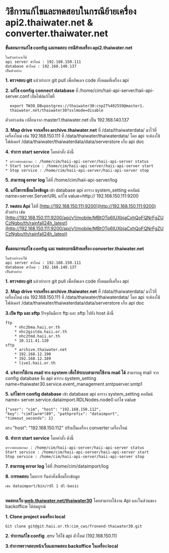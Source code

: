 ﻿
# วิธีการแก้ไขและทดสอบในกรณีย้ายเครื่อง api2.thaiwater.net & converter.thaiwater.net

**ขั้นตอนการแก้ไข config และทดสอบ กรณีย้ายเครื่อง api2.thaiwater.net**

    ในตัวอย่างจะใช้ 
    api server ตัวใหม่ : 192.168.150.111 
    database ตัวใหม่ : 192.168.140.137  
    เป็นตัวอย่าง

**1. ตรวจสอบ git** แล้วทำการ git pull เพื่ออัพเดจ code ทั้งหมดที่เครื่อง api

**2. แก้ไข config connect database** 
ที่  /home/cim/haii-api-server/haii-api-server.conf เปิดไฟล์แก้ไขที่ 

	  export TW30_DB=postgres://thaiwater30:cnp2T%402559@master1.
	  thaiwater.net/thaiwater30?sslmode=disable

ตัวอย่างเช่น เปลี่ยนจาก master1.thaiwater.net เป็น 192.168.140.137

**3. Map drive จากเครื่อง archive.thaiwater.net**
ที่ /data/thaiwaterdata/ มาไว้ที่เครื่องใหม่ เช่น 192.168.150.111 ที่ /data/thaiwater/thaiwaterdata/ โดย api จะต้องใช้โฟล์เดอร์ /data/thaiwater/thaiwaterdata/data/serverstore เก็บ api doc

**4. ทำการ start service** โดยคำสั่ง ดังนี้

    * ตรวจสอบสถานะ : /home/cim/haii-api-server/haii-api-server status
    * Start service : /home/cim/haii-api-server/haii-api-server start
    * Stop service : /home/cim/haii-api-server/haii-api-server stop

**5. สามารถดู error log** ได้ที่ /home/cim/haii-api-server/log

**6. แก้ไขการเชื่อมโยงข้อมูล** 
เข้า database api ตาราง system_setting คอลัมน์ name=server.ServerURL แก้ไข value=http:// 192.168.150.111:9200

**7. ทดสอบ Api** 
ได้ที่ [http://192.168.150.111:9200](http://192.168.150.111:9200) 
ตัวอย่าง เช่น [http://192.168.150.111:9200/api/v1/mobile/MBtOTp6IUXbjaCxhQoFQNrFgZUCzNgbo/th/rainfall24h_latest](http://192.168.150.111:9200/api/v1/mobile/MBtOTp6IUXbjaCxhQoFQNrFgZUCzNgbo/th/rainfall24h_latest)
## 

**ขั้นตอนการแก้ไข config และ ทดสอบกรณีย้ายเครื่อง converter.thaiwater.net**

    ในตัวอย่างจะใช้ 
    api server ตัวใหม่ : 192.168.150.111 
    database ตัวใหม่ : 192.168.140.137  
    เป็นตัวอย่าง

**1. ตรวจสอบ git** แล้วทำการ git pull เพื่ออัพเดจ code ทั้งหมดที่เครื่อง api

**2. Map drive จากเครื่อง archive.thaiwater.net**
ที่ /data/thaiwaterdata/ มาไว้ที่เครื่องใหม่ เช่น 192.168.150.111 ที่ /data/thaiwater/thaiwaterdata/ โดย api จะต้องใช้โฟล์เดอร์ /data/thaiwater/thaiwaterdata/data/serverstore เก็บ api doc

**3.เปิด ftp และ sftp** ปัจจุบันมีการ ftp และ sftp ไปยัง host ดังนี้

    ftp
    	* nhc2bma.haii.or.th
    	* nhc2gistda.haii.or.th
    	* nhc2tmd.haii.or.th
    	* 10.111.41.120
    sftp
    	* archive.thaiwater.net
    	* 192.168.12.190
    	* 192.168.12.189
    	* live1.haii.or.th

**4. แจ้งการใช้งาน mail ทาง system เพื่อให้ระบบสามารถใช้งาน mail ได้** 
สามารถดู mail จาก config  database ชื่อ api ตาราง system_setting name=thaiwater30.service.event_management.smtpserver.smtp1

**5. แก้ไขการ config database** 
เข้า database api ตาราง system_setting คอลัมน์ name= server.service.dataimport.RDLNodes.node0 
แก้ไข value

    {"user": "cim", "host": "192.168.150.112", 
    "key": "cimTiwrm*(89", "pathprefix": "dataimport", 
    "timeout_seconds": 1}

>
 ตรง "host": "192.168.150.112" ปรับเป็นเครื่อง converter เครื่องใหม่

**6. ทำการ start service** โดยคำสั่ง ดังนี้

    ตรวจสอบสถานะ : /home/cim/haii-api-server/haii-api-server status
    Start service : /home/cim/haii-api-server/haii-api-server start
    Stop service : /home/cim/haii-api-server/haii-api-server stop

**7. สามารถดู error log** ได้ที่ /home/cim/dataimport/log

**8. การทดสอบ** โดยการ รันคำสั่งเชื่อมโยงข้อมูล

    เช่น dataimport/bin/rdl 1 dl-basic

## 

**ทดสอบเว็บ [web.thaiwater.net/thaiwater30](http://web.thaiwater.net/thaiwater30)** โดยสามารถใช้งาน Api และในส่วนของ backoffice ได้สมบูรณ์

**1. Clone project ลงเครื่อง local**

    Git clone git@git.haii.or.th:cim_cws/fronend-thaiwater30.git

**2. ทำการแก้ไข config**  .env ให้ใช้ api ตัวใหม่ (192.168.150.11)

**3.ทำการตรวจสอบหน้าเว็บและทดสอบ backoffice ในเครื่อง local**

